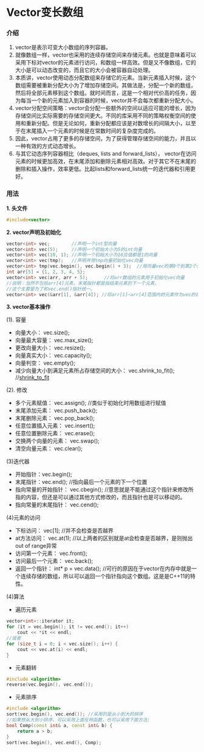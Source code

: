 # Vector变长数组

### 介绍

1. vector是表示可变大小数组的序列容器。
2. 就像数组一样，vector也采用的连续存储空间来存储元素。也就是意味着可以采用下标对vector的元素进行访问，和数组一样高效。但是又不像数组，它的大小是可以动态改变的，而且它的大小会被容器自动处理。
3. 本质讲，vector使用动态分配数组来存储它的元素。当新元素插入时候，这个数组需要被重新分配大小为了增加存储空间。其做法是，分配一个新的数组，然后将全部元素移到这个数组。就时间而言，这是一个相对代价高的任务，因为每当一个新的元素加入到容器的时候，vector并不会每次都重新分配大小。
4. vector分配空间策略：vector会分配一些额外的空间以适应可能的增长，因为存储空间比实际需要的存储空间更大。不同的库采用不同的策略权衡空间的使用和重新分配。但是无论如何，重新分配都应该是对数增长的间隔大小，以至于在末尾插入一个元素的时候是在常数时间的复杂度完成的。
5. 因此，vector占用了更多的存储空间，为了获得管理存储空间的能力，并且以一种有效的方式动态增长。
6. 与其它动态序列容器相比（deques, lists and forward_lists）， vector在访问元素的时候更加高效，在末尾添加和删除元素相对高效。对于其它不在末尾的删除和插入操作，效率更低。比起lists和forward_lists统一的迭代器和引用更好。

### 用法

**1. 头文件**

```c++
#include<vector>
```

**2. vector声明及初始化**

```c++
vector<int> vec;        //声明一个int型向量
vector<int> vec(5);     //声明一个初始大小为5的int向量
vector<int> vec(10, 1); //声明一个初始大小为10且值都是1的向量
vector<int> vec(tmp);   //声明并用tmp向量初始化vec向量
vector<int> tmp(vec.begin(), vec.begin() + 3);  //用向量vec的第0个到第2个值初始化tmp
int arr[5] = {1, 2, 3, 4, 5};   
vector<int> vec(arr, arr + 5);      //将arr数组的元素用于初始化vec向量
//说明：当然不包括arr[4]元素，末尾指针都是指结束元素的下一个元素，
//这个主要是为了和vec.end()指针统一。
vector<int> vec(&arr[1], &arr[4]); //将arr[1]~arr[4]范围内的元素作为vec的初始值
```

**3. vector基本操作**

(1). 容量

- 向量大小： vec.size();
- 向量最大容量： vec.max_size();
- 更改向量大小： vec.resize();
- 向量真实大小： vec.capacity();
- 向量判空： vec.empty();
- 减少向量大小到满足元素所占存储空间的大小： vec.shrink_to_fit(); //[shrink_to_fit](http://www.cplusplus.com/reference/vector/vector/shrink_to_fit/)

(2). 修改

- 多个元素赋值： vec.assign(); //类似于初始化时用数组进行赋值
- 末尾添加元素： vec.push_back();
- 末尾删除元素： vec.pop_back();
- 任意位置插入元素： vec.insert();
- 任意位置删除元素： vec.erase();
- 交换两个向量的元素： vec.swap();
- 清空向量元素： vec.clear();

(3)迭代器

- 开始指针：vec.begin();
- 末尾指针：vec.end(); //指向最后一个元素的下一个位置
- 指向常量的开始指针： vec.cbegin(); //意思就是不能通过这个指针来修改所指的内容，但还是可以通过其他方式修改的，而且指针也是可以移动的。
- 指向常量的末尾指针： vec.cend();

(4)元素的访问

- 下标访问： vec[1]; //并不会检查是否越界
- at方法访问： vec.at(1); //以上两者的区别就是at会检查是否越界，是则抛出out of range异常
- 访问第一个元素： vec.front();
- 访问最后一个元素： vec.back();
- 返回一个指针： int* p = vec.data(); //可行的原因在于vector在内存中就是一个连续存储的数组，所以可以返回一个指针指向这个数组。这是是C++11的特性。

(4)算法

- 遍历元素

```c++
vector<int>::iterator it;
for (it = vec.begin(); it != vec.end(); it++)
    cout << *it << endl;
//或者
for (size_t i = 0; i < vec.size(); i++) {
    cout << vec.at(i) << endl;
}
```

- 元素翻转

```c++
#include <algorithm>
reverse(vec.begin(), vec.end());
```

- 元素排序

```c++
#include <algorithm>
sort(vec.begin(), vec.end()); //采用的是从小到大的排序
//如果想从大到小排序，可以采用上面反转函数，也可以采用下面方法:
bool Comp(const int& a, const int& b) {
    return a > b;
}
sort(vec.begin(), vec.end(), Comp);
```